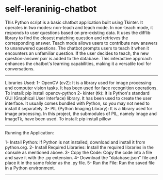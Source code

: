# self-leraninig-chatbot
This Python script is a basic chatbot application built using Tkinter. It operates in two modes: non-teach and teach mode. In non-teach mode, it responds to user questions based on pre-existing data. It uses the difflib library to find the closest matching question and retrieves the corresponding answer. Teach mode allows users to contribute new answers to unanswered questions. The chatbot prompts users to teach it when it encounters an unfamiliar question. If the user decides to teach, the new question-answer pair is added to the database. This interactive approach enhances the chatbot's learning capabilities, making it a versatile tool for conversations.

*************************************************************
Libraries Used:
1- OpenCV (cv2): It is a library used for image processing and computer vision tasks. It has been used for face recognition operations. To install: pip install opencv-python
2- kinter (tk): It is Python's standard GUI (Graphical User Interface) library. It has been used to create the user interface. It usually comes bundled with Python, so you may not need to install it separately.
3- PIL (Python Imaging Library): It is a library used for image processing. In this project, the submodules of PIL, namely Image and ImageTk, have been used. To install: pip install pillow

*************************************************************
Running the Application:

1- Install Python: If Python is not installed, download and install it from python.org. 
2- Install Required Libraries: Install the required libraries in the console as mentioned above.
3- Copy the Code: Copy the code into a file and save it with the .py extension.
4- Download the "database.json" file and place it in the same folder as the .py file.
5- Run the File: Run the saved file in a Python environment.

*************************************************************
